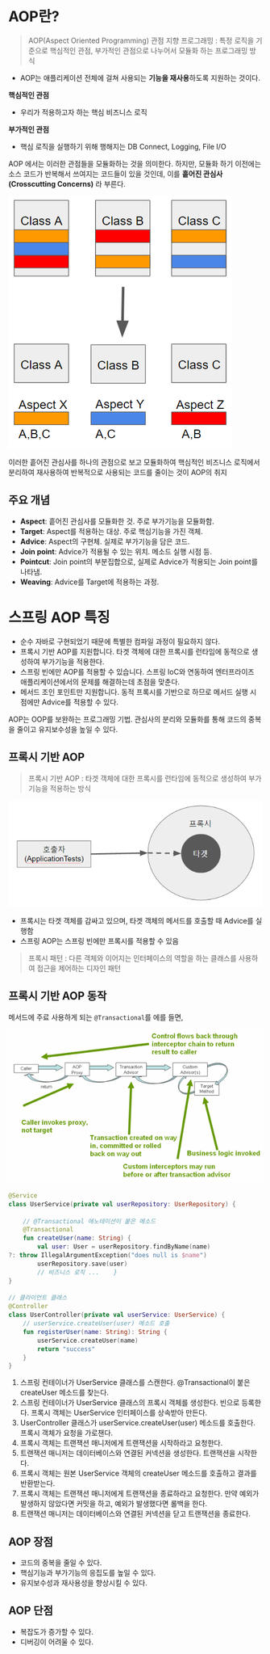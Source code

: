 # AOP란?

> AOP(Aspect Oriented Programming) 관점 지향 프로그래밍 : 특정 로직을 기준으로 핵심적인 관점, 부가적인 관점으로 나누어서 모듈화 하는 프로그래밍 방식 

- AOP는 애플리케이션 전체에 걸쳐 사용되는 **기능을 재사용**하도록 지원하는 것이다.

**핵심적인 관점**
- 우리가 적용하고자 하는 핵심 비즈니스 로직

**부가적인 관점**
- 핵심 로직을 실행하기 위해 행해지는 DB Connect, Logging, File I/O

AOP 에서는 이러한 관점들을 모듈화하는 것을 의미한다.
하지만, 모듈화 하기 이전에는 소스 코드가 반복해서 쓰여지는 코드들이 있을 것인데, 이를 **흩어진 관심사(Crosscutting Concerns)** 라 부른다.


![AOP](./img/AOP.png)

이러한 흩어진 관심사를 하나의 관점으로 보고 모듈화하여 핵심적인 비즈니스 로직에서 분리하여 재사용하여 반복적으로 사용되는 코드를 줄이는 것이 AOP의 취지

## 주요 개념

- **Aspect**: 흩어진 관심사를 모듈화한 것. 주로 부가기능을 모듈화함.
- **Target**: Aspect를 적용하는 대상. 주로 핵심기능을 가진 객체.
- **Advice**: Aspect의 구현체. 실제로 부가기능을 담은 코드.
- **Join point**: Advice가 적용될 수 있는 위치. 메소드 실행 시점 등.
- **Pointcut**: Join point의 부분집합으로, 실제로 Advice가 적용되는 Join point를 나타냄.
- **Weaving**: Advice를 Target에 적용하는 과정.

# 스프링 AOP 특징

- 순수 자바로 구현되었기 때문에 특별한 컴파일 과정이 필요하지 않다.
- 프록시 기반 AOP를 지원합니다. 타겟 객체에 대한 프록시를 런타임에 동적으로 생성하여 부가기능을 적용한다.
- 스프링 빈에만 AOP를 적용할 수 있습니다. 스프링 IoC와 연동하여 엔터프라이즈 애플리케이션에서의 문제를 해결하는데 초점을 맞춘다.
- 메서드 조인 포인트만 지원합니다. 동적 프록시를 기반으로 하므로 메서드 실행 시점에만 Advice를 적용할 수 있다.

AOP는 OOP를 보완하는 프로그래밍 기법. 관심사의 분리와 모듈화를 통해 코드의 중복을 줄이고 유지보수성을 높일 수 있다.

## 프록시 기반 AOP

> 프록시 기반 AOP : 타겟 객체에 대한 프록시를 런타임에 동적으로 생성하여 부가기능을 적용하는 방식 

![Proxy](./img/proxy.png)

- 프록시는 타겟 객체를 감싸고 있으며, 타겟 객체의 메서드를 호출할 때 Advice를 실행함 
- 스프링 AOP는 스프링 빈에만 프록시를 적용할 수 있음

> 프록시 패턴 : 다른 객체와 이어지는 인터페이스의 역할을 하는 클래스를 사용하여 접근을 제어하는 디자인 패턴


## 프록시 기반 AOP 동작

메서드에 주료 사용하게 되는 `@Transactional`를 에를 들면,

![AOP_Proxy](./img/AOP_Proxy.png)

```kotlin
@Service  
class UserService(private val userRepository: UserRepository) {  
  
    // @Transactional 애노테이션이 붙은 메소드  
    @Transactional  
    fun createUser(name: String) {  
        val user: User = userRepository.findByName(name)   
?: throw IllegalArgumentException("does null is $name")  
        userRepository.save(user)  
        // 비즈니스 로직 ...    }  
}  
  
// 클라이언트 클래스  
@Controller  
class UserController(private val userService: UserService) {  
    // userService.createUser(user) 메소드 호출  
    fun registerUser(name: String): String {  
        userService.createUser(name)  
        return "success"  
    }  
}
```

1.  스프링 컨테이너가 UserService 클래스를 스캔한다. @Transactional이 붙은 createUser 메소드를 찾는다.
2.  스프링 컨테이너가 UserService 클래스의 프록시 객체를 생성한다. 빈으로 등록한다. 프록시 객체는 UserService 인터페이스를 상속받아 만든다.
3.  UserController 클래스가 userService.createUser(user) 메소드를 호출한다. 프록시 객체가 요청을 가로챈다.
4.  프록시 객체는 트랜잭션 매니저에게 트랜잭션을 시작하라고 요청한다.
5.  트랜잭션 매니저는 데이터베이스와 연결된 커넥션을 생성한다. 트랜잭션을 시작한다.
6.  프록시 객체는 원본 UserService 객체의 createUser 메소드를 호출하고 결과를 반환받는다.
7.  프록시 객체는 트랜잭션 매니저에게 트랜잭션을 종료하라고 요청한다. 만약 예외가 발생하지 않았다면 커밋을 하고, 예외가 발생했다면 롤백을 한다.
8.  트랜잭션 매니저는 데이터베이스와 연결된 커넥션을 닫고 트랜잭션을 종료한다.

## AOP 장점
- 코드의 중복을 줄일 수 있다.
- 핵심기능과 부가기능의 응집도를 높일 수 있다.
- 유지보수성과 재사용성을 향상시킬 수 있다.

## AOP 단점
- 복잡도가 증가할 수 있다.
- 디버깅이 어려울 수 있다.
